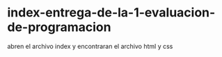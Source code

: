 # index-entrega-de-la-1-evaluacion-de-programacion
abren el archivo index y encontraran el archivo html y css
